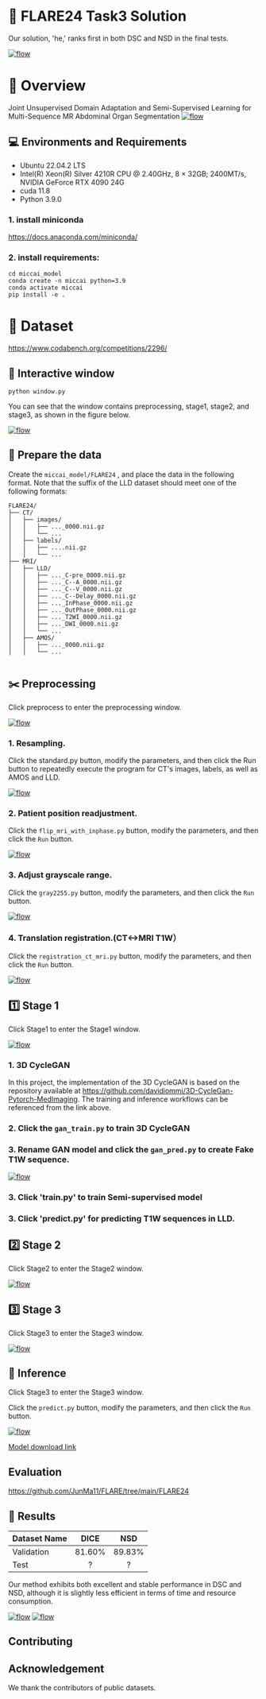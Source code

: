 # :triangular_flag_on_post: FLARE24 Task3 Solution
Our solution, 'he,' ranks first in both DSC and NSD in the final tests.

[![flow](https://github.com/Ho-Garfield/-FLARE2024_solution_he/blob/main/rank.png)](flow)
# :mag_right: Overview
Joint Unsupervised Domain Adaptation and Semi-Supervised Learning for Multi-Sequence MR Abdominal Organ Segmentation
[![flow](https://github.com/Ho-Garfield/-FLARE2024_solution_he/blob/main/1.png)](flow)


## :computer: Environments and Requirements

- Ubuntu 22.04.2 LTS
- Intel(R) Xeon(R) Silver 4210R CPU @ 2.40GHz, 8 × 32GB; 2400MT/s, NVIDIA GeForce RTX 4090 24G
- cuda 11.8
- Python 3.9.0
  

### 1. install miniconda
https://docs.anaconda.com/miniconda/
### 2. install requirements:
```setup
cd miccai_model
conda create -n miccai python=3.9
conda activate miccai
pip install -e .
```



# :hospital: Dataset

https://www.codabench.org/competitions/2296/

## :door: Interactive window
```setup
python window.py
```
You can see that the window contains preprocessing, stage1, stage2, and stage3, as shown in the figure below.

[![flow](https://github.com/Ho-Garfield/-FLARE2024_solution_he/blob/main/2.png)](flow)

## :file_folder: Prepare the data
Create the ```miccai_model/FLARE24``` , and place the data in the following format.
Note that the suffix of the LLD dataset should meet one of the following formats:
```
FLARE24/
├── CT/
│   ├── images/
│   │   ├── ..._0000.nii.gz
│   │   └── ...
│   ├── labels/
│   │   ├── ....nii.gz
│   │   └── ...
├── MRI/
│   ├── LLD/
│   │   ├── ..._C-pre_0000.nii.gz
│   │   ├── ..._C--A_0000.nii.gz
│   │   ├── ..._C--V_0000.nii.gz
│   │   ├── ..._C--Delay_0000.nii.gz
│   │   ├── ..._InPhase_0000.nii.gz
│   │   ├── ..._OutPhase_0000.nii.gz
│   │   ├── ..._T2WI_0000.nii.gz
│   │   ├── ..._DWI_0000.nii.gz
│   │   └── ...
│   ├── AMOS/
│   │   ├── ..._0000.nii.gz
│   │   └── ...


```
## :scissors: Preprocessing

Click preprocess to enter the preprocessing window.

[![flow](https://github.com/Ho-Garfield/-FLARE2024_solution_he/blob/main/3.jpg)](flow)


### 1. Resampling. 
Click the standard.py button, modify the parameters, and then click the Run button to repeatedly execute the program for CT's images, labels, as well as AMOS and LLD.

[![flow](https://github.com/Ho-Garfield/-FLARE2024_solution_he/blob/main/4.jpg)](flow)

### 2. Patient position readjustment.
Click the `flip_mri_with_inphase.py` button, modify the parameters, and then click the `Run` button.

[![flow](https://github.com/Ho-Garfield/-FLARE2024_solution_he/blob/main/5.jpg)](flow)

### 3. Adjust grayscale range.
Click the `gray2255.py` button, modify the parameters, and then click the `Run` button.

[![flow](https://github.com/Ho-Garfield/-FLARE2024_solution_he/blob/main/6.jpg)](flow)


### 4. Translation registration.(CT<->MRI T1W）
Click the `registration_ct_mri.py` button, modify the parameters, and then click the `Run` button.

[![flow](https://github.com/Ho-Garfield/-FLARE2024_solution_he/blob/main/7.jpg)](flow)


## :one: Stage 1
Click Stage1 to enter the Stage1 window.

[![flow](https://github.com/Ho-Garfield/-FLARE2024_solution_he/blob/main/s1.jpg)](flow)

### 1. 3D CycleGAN
In this project, the implementation of the 3D CycleGAN is based on the repository available at https://github.com/davidiommi/3D-CycleGan-Pytorch-MedImaging. The training and inference workflows can be referenced from the link above.
### 2. Click the `gan_train.py` to train 3D CycleGAN

### 3. Rename GAN model and click the `gan_pred.py` to create Fake T1W sequence.

[![flow](https://github.com/Ho-Garfield/-FLARE2024_solution_he/blob/main/rename.jpg)](flow)

### 3. Click 'train.py' to train Semi-supervised model
### 3. Click 'predict.py' for predicting T1W sequences in LLD.


## :two: Stage 2
Click Stage2 to enter the Stage2 window.

[![flow](https://github.com/Ho-Garfield/-FLARE2024_solution_he/blob/main/s2.jpg)](flow)

## :three: Stage 3
Click Stage3 to enter the Stage3 window.

[![flow](https://github.com/Ho-Garfield/-FLARE2024_solution_he/blob/main/s3.jpg)](flow)

## :wrench: Inference
Click Stage3 to enter the Stage3 window.

Click the `predict.py` button, modify the parameters, and then click the `Run` button.

[![flow](https://github.com/Ho-Garfield/-FLARE2024_solution_he/blob/main/inference.jpg)](flow)

[Model download link](https://drive.google.com/file/d/10oppkUMdTFLdRi4KnoBvjpzLILPDG9N2/view?usp=drive_link)
## Evaluation
https://github.com/JunMa11/FLARE/tree/main/FLARE24
## :pushpin: Results

| Dataset Name	   |  DICE  |    NSD   |
| ---------------- | :----: | :------: |
|     Validation   | 81.60% |  89.83%  |
|       Test       |   ?    |    ?     |

Our method exhibits both excellent and stable performance in DSC and NSD, although it is slightly less efficient in terms of time and resource consumption.

[![flow](https://github.com/Ho-Garfield/-FLARE2024_solution_he/blob/main/result.png)](flow)
[![flow](https://github.com/Ho-Garfield/-FLARE2024_solution_he/blob/main/cost.png)](flow)

## Contributing


## Acknowledgement
We thank the contributors of public datasets.




